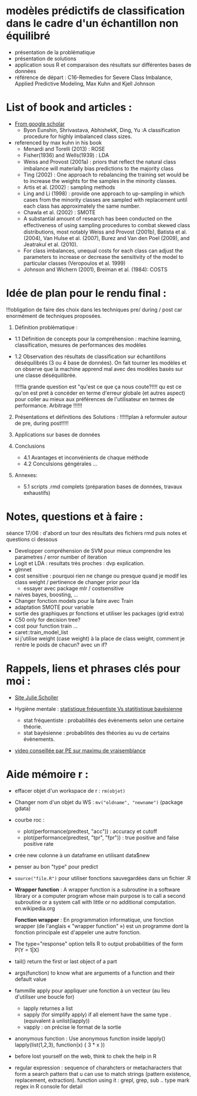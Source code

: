 #  modèles prédictifs de classification dans le cadre d'un échantillon non équilibré
  * présentation de la problématique
  * présentation de solutions
  * application sous R et comparaison des résultats sur différentes bases de données
  * référence de départ : C16-Remedies for Severe Class Imbalance, Applied Predictive Modeling, 
    Max Kuhn and Kjell Johnson 

# List of book and articles : 

- [From google scholar](https://scholar.google.fr/scholar?hl=en&as_sdt=0%2C5&q=imbalanced+class+classification+problem&btnG=)
  - Byon Eunshin, Shrivastava, AbhishekK, Ding, Yu :A classification procedure for highly imbalanced class sizes.
- referenced by max kuhn in his book  
  - Menardi and Torelli (2013) : ROSE
  - Fisher(1936) and Wells(1939) : LDA
  - Weiss and Provost (2001a) :  priors that reﬂect the natural class imbalance will materially bias
  predictions to the majority class
  - Ting (2002) : One approach to rebalancing the training set would be to increase the
  weights for the samples in the minority classes. 
  - Artis et al. (2002) : sampling methods
  - Ling and Li (1998) : provide one approach to up-sampling in which cases
  from the minority classes are sampled with replacement until each class has approximately the same number.
  - Chawla et al. (2002) : SMOTE
  - A substantial amount of research has been conducted on the eﬀectiveness of using sampling procedures to combat skewed class distributions, most notably Weiss and Provost (2001b), Batista et al. (2004), Van Hulse et al. (2007), Burez and Van den Poel (2009), and Jeatrakul et al. (2010).
  -  For class imbalances, unequal costs for each class can adjust the parameters to increase or decrease the sensitivity of the model to particular classes (Veropoulos et al. 1999)
  - Johnson and Wichern (2001),  Breiman et al. (1984): COSTS 

# Idée de plan pour le rendu final : 

!!!obligation de faire des choix dans les techniques pre/ during / post car enormément de techniques proposées.

1. Définition problèmatique : 
  - 1.1 Définition de concepts pour la compréhension : machine learning, classification, mesures de performances des modèles
  - 1.2 Observation des résultats de classification sur échantillons déséquilibrés (3 ou 4 base de données). 
    On fait tourner les modèles et on observe que la machine apprend mal avec des modèles basés sur une classe déséquilibrée. 

    !!!!!la grande question est "qu'est ce que ça nous coute?!!!! qu est ce qu'on est pret à concéder en terme d'erreur globale (et autres aspect) pour coller au mieux aux préférences de l'utilisateur en termes de performance. Arbitrage !!!!!!

2. Présentations et définitions des Solutions : !!!!!!plan à reformuler autour de pre, during post!!!!!
    
3. Applications sur bases de données 
  
4. Conclusions
    - 4.1 Avantages et inconvénients de chaque méthode
    - 4.2 Conculsions géngérales ...
  
5. Annexes:
    - 5.1 scripts .rmd complets (préparation bases de données, travaux exhaustifs)
  
# Notes, questions et à faire : 


séance 17/06 : d'abord un tour des résultats des fichiers rmd puis notes et questions ci dessous

- Developper compréhension de SVM pour mieux comprendre les parametres / error number of iteration
- Logit et LDA : resultats très proches : dvp explication. 
- glmnet 
- cost sensitive : pourquoi rien ne change ou presque quand je modif les class weight / pertinence de changer prior pour lda
  - essayer avec package mlr / costsensitive
- naives bayes, boosting, ...
- Changer fonction models pour la faire avec Train 
- adaptation SMOTE pour variable 
- sortie des graphiques pr fonctions et utiliser les packages (grid extra)
- C50 only for decision tree?
- cost pour function train ...
- caret::train_model_list
- si j'utilise weight (case weight) à la place de class weight, comment je rentre le poids de chacun? avec un if?

# Rappels, liens et phrases clés pour moi :

- [Site Julie Scholler](https://juliescholler.gitlab.io/)

- Hygiène mentale : [statistique fréquentiste Vs statitistique bayésienne](https://www.youtube.com/watch?v=x-2uVNze56s&t=1221s) 
    - stat fréquentiste : probabilités des évènements selon une certaine théorie.
    - stat bayésienne : probabilités des théories au vu de certains évènements.

- [video conseillée par PE sur maximu de vraisemblance](https://www.youtube.com/watch?v=VOIhswqFWVc) 

# Aide mémoire r :

- effacer objet d'un  workspace de r : `rm(objet)` 
- Changer nom d'un objet du WS : `mv("oldname", "newname")` (package gdata)
- courbe roc : 
  - plot(performance(predtest, "acc")) : accuracy et cutoff
  - plot(performance(predtest, "tpr", "fpr")) : true positive and false positive rate
- crée new colonne à un dataframe en utilisant data\$new
- penser au bon "type" pour predict
- `source("file.R")` pour utiliser fonctions sauvegardées dans un fichier .R
- **Wrapper function** : A wrapper function is a subroutine in a software library or a computer program whose main purpose is to call a second subroutine or a system call with little or no additional computation. en.wikipedia.org

  **Fonction wrapper** : En programmation informatique, une fonction wrapper (de l'anglais « "wrapper function" ») est un programme dont la fonction principale est d'appeler une autre fonction. 
- The type="response" option tells R to output probabilities of the form P(Y = 1|X)
- tail() return the first or last object of a part
- args(function) to know what are arguments of a function and their default value
- fammille apply pour appliquer une fonction à un vecteur (au lieu d'utiliser une boucle for)
  - lapply returnes a list
  - sapply (for simplify apply) if all element have the same type . (equivalent à unlist(lapply))
  - vapply : on précise le format de la sortie
- anonymous function :
  Use anonymous function inside lapply()
  lapply(list(1,2,3), function(x) { 3 * x })
- before lost yourself on the web, think to chek the help in R
- regular expression : sequence of charahcters or metacharacters that form a search pattern that u can use to      match strings (pattern existence, replacement, extraction). function using it :  grepl, grep, sub ..
  type mark regex in R console for detail
